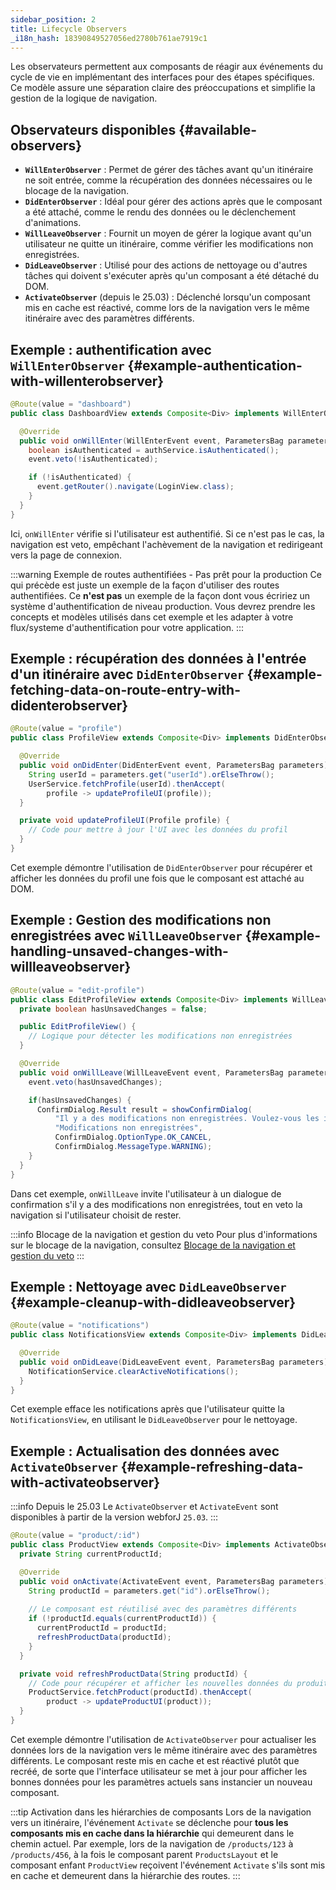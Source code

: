 ```yaml
---
sidebar_position: 2
title: Lifecycle Observers
_i18n_hash: 18390849527056ed2780b761ae7919c1
---
```

Les observateurs permettent aux composants de réagir aux événements du cycle de vie en implémentant des interfaces pour des étapes spécifiques. Ce modèle assure une séparation claire des préoccupations et simplifie la gestion de la logique de navigation.

## Observateurs disponibles {#available-observers}

- **`WillEnterObserver`** : Permet de gérer des tâches avant qu'un itinéraire ne soit entrée, comme la récupération des données nécessaires ou le blocage de la navigation.
- **`DidEnterObserver`** : Idéal pour gérer des actions après que le composant a été attaché, comme le rendu des données ou le déclenchement d'animations.
- **`WillLeaveObserver`** : Fournit un moyen de gérer la logique avant qu'un utilisateur ne quitte un itinéraire, comme vérifier les modifications non enregistrées.
- **`DidLeaveObserver`** : Utilisé pour des actions de nettoyage ou d'autres tâches qui doivent s'exécuter après qu'un composant a été détaché du DOM.
- **`ActivateObserver`** (depuis le 25.03) : Déclenché lorsqu'un composant mis en cache est réactivé, comme lors de la navigation vers le même itinéraire avec des paramètres différents.

## Exemple : authentification avec `WillEnterObserver` {#example-authentication-with-willenterobserver}

```java
@Route(value = "dashboard")
public class DashboardView extends Composite<Div> implements WillEnterObserver {

  @Override
  public void onWillEnter(WillEnterEvent event, ParametersBag parameters) {
    boolean isAuthenticated = authService.isAuthenticated();
    event.veto(!isAuthenticated);

    if (!isAuthenticated) {
      event.getRouter().navigate(LoginView.class);
    }
  }
}
```

Ici, `onWillEnter` vérifie si l'utilisateur est authentifié. Si ce n'est pas le cas, la navigation est veto, empêchant l'achèvement de la navigation et redirigeant vers la page de connexion.

:::warning Exemple de routes authentifiées - Pas prêt pour la production
Ce qui précède est juste un exemple de la façon d'utiliser des routes authentifiées.
Ce **n'est pas** un exemple de la façon dont vous écririez un système d'authentification de niveau production.
Vous devrez prendre les concepts et modèles utilisés dans cet exemple et les adapter à votre flux/systeme d'authentification pour votre application.
:::

## Exemple : récupération des données à l'entrée d'un itinéraire avec `DidEnterObserver` {#example-fetching-data-on-route-entry-with-didenterobserver}

```java
@Route(value = "profile")
public class ProfileView extends Composite<Div> implements DidEnterObserver {

  @Override
  public void onDidEnter(DidEnterEvent event, ParametersBag parameters) {
    String userId = parameters.get("userId").orElseThrow();
    UserService.fetchProfile(userId).thenAccept(
        profile -> updateProfileUI(profile));
  }

  private void updateProfileUI(Profile profile) {
    // Code pour mettre à jour l'UI avec les données du profil
  }
}
```

Cet exemple démontre l'utilisation de `DidEnterObserver` pour récupérer et afficher les données du profil une fois que le composant est attaché au DOM.

## Exemple : Gestion des modifications non enregistrées avec `WillLeaveObserver` {#example-handling-unsaved-changes-with-willleaveobserver}

```java
@Route(value = "edit-profile")
public class EditProfileView extends Composite<Div> implements WillLeaveObserver {
  private boolean hasUnsavedChanges = false;

  public EditProfileView() {
    // Logique pour détecter les modifications non enregistrées
  }

  @Override
  public void onWillLeave(WillLeaveEvent event, ParametersBag parameters) {
    event.veto(hasUnsavedChanges);

    if(hasUnsavedChanges) {
      ConfirmDialog.Result result = showConfirmDialog(
          "Il y a des modifications non enregistrées. Voulez-vous les ignorer ou les enregistrer ?",
          "Modifications non enregistrées",
          ConfirmDialog.OptionType.OK_CANCEL,
          ConfirmDialog.MessageType.WARNING);
    }
  }
}
```

Dans cet exemple, `onWillLeave` invite l'utilisateur à un dialogue de confirmation s'il y a des modifications non enregistrées, tout en veto la navigation si l'utilisateur choisit de rester.

:::info Blocage de la navigation et gestion du veto
Pour plus d'informations sur le blocage de la navigation, consultez [Blocage de la navigation et gestion du veto](./navigation-blocking)
:::

## Exemple : Nettoyage avec `DidLeaveObserver` {#example-cleanup-with-didleaveobserver}

```java
@Route(value = "notifications")
public class NotificationsView extends Composite<Div> implements DidLeaveObserver {

  @Override
  public void onDidLeave(DidLeaveEvent event, ParametersBag parameters) {
    NotificationService.clearActiveNotifications();
  }
}
```

Cet exemple efface les notifications après que l'utilisateur quitte la `NotificationsView`, en utilisant le `DidLeaveObserver` pour le nettoyage.

## Exemple : Actualisation des données avec `ActivateObserver` {#example-refreshing-data-with-activateobserver}

:::info Depuis le 25.03
Le `ActivateObserver` et `ActivateEvent` sont disponibles à partir de la version webforJ `25.03`.
:::

```java
@Route(value = "product/:id")
public class ProductView extends Composite<Div> implements ActivateObserver {
  private String currentProductId;

  @Override
  public void onActivate(ActivateEvent event, ParametersBag parameters) {
    String productId = parameters.get("id").orElseThrow();
    
    // Le composant est réutilisé avec des paramètres différents
    if (!productId.equals(currentProductId)) {
      currentProductId = productId;
      refreshProductData(productId);
    }
  }

  private void refreshProductData(String productId) {
    // Code pour récupérer et afficher les nouvelles données du produit
    ProductService.fetchProduct(productId).thenAccept(
        product -> updateProductUI(product));
  }
}
```

Cet exemple démontre l'utilisation de `ActivateObserver` pour actualiser les données lors de la navigation vers le même itinéraire avec des paramètres différents. Le composant reste mis en cache et est réactivé plutôt que recréé, de sorte que l'interface utilisateur se met à jour pour afficher les bonnes données pour les paramètres actuels sans instancier un nouveau composant.

:::tip Activation dans les hiérarchies de composants
Lors de la navigation vers un itinéraire, l'événement `Activate` se déclenche pour **tous les composants mis en cache dans la hiérarchie** qui demeurent dans le chemin actuel. Par exemple, lors de la navigation de `/products/123` à `/products/456`, à la fois le composant parent `ProductsLayout` et le composant enfant `ProductView` reçoivent l'événement `Activate` s'ils sont mis en cache et demeurent dans la hiérarchie des routes.
:::
